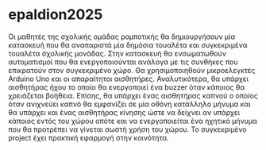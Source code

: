 # epaldion2025
Οι μαθητές της σχολικής ομάδας ρομποτικής θα δημιουργήσουν μία κατασκευή που θα αναπαριστά μία δημόσια τουαλέτα και συγκεκριμένα τουαλέτα σχολικής μονάδας. Στην κατασκευή θα ενσωματωθούν αυτοματισμοί που θα ενεργοποιούνται ανάλογα με τις συνθήκες που επικρατούν στον συγκεκριμένο χώρο. Θα χρησιμοποιηθούν μικροελεγκτές Arduino Uno και οι απαραίτητοι αισθητήρες. 
Αναλυτικότερα, θα υπάρχει αισθητήρας ήχου το οποίο θα ενεργοποιεί ένα buzzer όταν κάποιος θα χρειάζεται βοήθεια. Επίσης, θα υπάρχει ένας αισθητήρας καπνού ο οποίος όταν ανιχνεύει καπνό θα εμφανίζει σε μία οθόνη κατάλληλο μήνυμα και θα υπάρχει και ένας αισθητήρας κίνησης ώστε να δείχνει αν υπάρχει κάποιος εντός του χώρου οπότε και να ενεργοποιείται ένα ηχητικό μήνυμα που θα προτρέπει να γίνεται σωστή χρήση του χώρου.
Το συγκεκριμένο project έχει πρακτική εφαρμογή στην κοινότητα.
